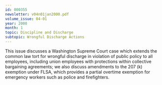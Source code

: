 ```yaml
---
id: 000355
newsletter: v04n01jan2000.pdf
volume_issue: 04-01
year: 2000
month: 1
topic: Discipline and Discharge
subtopic: Wrongful Discharge Actions
---
```


This issue discusses a Washington Supreme Court case which extends the common law tort for wrongful discharge in violation of public policy to all employees, including union employees with protections within collective bargaining agreements; we also discuss amendments to the 207 (k) exemption under FLSA, which provides a partial overtime exemption for emergency workers such as police and firefighters.